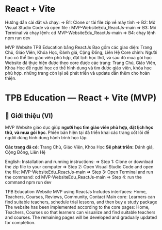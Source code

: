 # React + Vite
Hướng dẫn cài đặt và chạy:
=> B1: Clone or tải file zip về máy tính
=> B2: Mở Visual Studio Code và open file : MVP-WebsiteEdu_ReactJs-main
=> B3: Mở Terminal và chạy lệnh: cd MVP-WebsiteEdu_ReactJs-main
=> B4: chạy lệnh npm run dev

MVP Website TPB Education bằng ReactJs
Bao gồm các giao diện: Trang Chủ, Giáo Viên, Khóa Học, Đánh giá, Cộng Đồng, Liên Hệ
Core chính: Người học có thể tìm giáo viên phù hợp, đặt lịch học thử, và sau đó mua gói học
Website đã thực hiện được theo core được các trang: Trang Chủ, Giáo Viên, Khóa Học để người học có thể hình dung và tìm được giáo viên, khóa học phù hợp.
những trang còn lại sẽ phát triển và update dần thêm cho hoàn thiện.
# TPB Education — React + Vite (MVP)


## 🧭 Giới thiệu (VI)

MVP Website giáo dục giúp **người học tìm giáo viên phù hợp, đặt lịch học thử, và mua gói học**. Phiên bản hiện tại đã triển khai các trang cốt lõi để người dùng hình dung hành trình học tập.

**Các trang đã có:** Trang Chủ, Giáo Viên, Khóa Học
**Sẽ phát triển:** Đánh giá, Cộng Đồng, Liên Hệ


English: 
Installation and running instructions:
=> Step 1: Clone or download the zip file to your computer
=> Step 2: Open Visual Studio Code and open the file: MVP-WebsiteEdu_ReactJs-main
=> Step 3: Open Terminal and run the command: cd MVP-WebsiteEdu_ReactJs-main
=> Step 4: run the command npm run dev

TPB Education Website MVP using ReactJs
Includes interfaces: Home, Teachers, Courses, Reviews, Community, Contact
Main core: Learners can find suitable teachers, schedule trial lessons, and then buy a study package
The website has been implemented according to the core pages: Home, Teachers, Courses so that learners can visualize and find suitable teachers and courses.
The remaining pages will be developed and gradually updated for completion.

